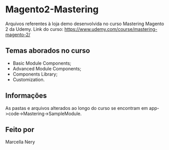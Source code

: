 # Magento2-Mastering

Arquivos referentes à loja demo desenvolvida no curso Mastering Magento 2 da Udemy.
Link do curso: https://www.udemy.com/course/mastering-magento-2/

## Temas aborados no curso

- Basic Module Components;
- Advanced Module Components;
- Components Library;
- Customization.

## Informações

As pastas e arquivos alterados ao longo do curso se encontram em app->code->Mastering->SampleModule.

## Feito por

Marcella Nery
